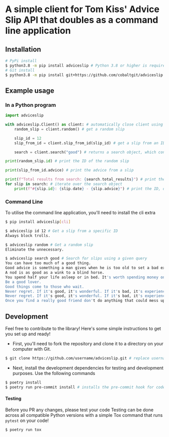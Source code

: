 # A simple client for Tom Kiss' Advice Slip API that doubles as a command line application

## Installation

```bash
# PyPi install
$ python3.8 -m pip install adviceslip # Python 3.8 or higher is required
# Git install
$ python3.8 -m pip install git+https://github.com/cobaltgit/adviceslip
```

## Example usage

### In a Python program

```py
import adviceslip

with adviceslip.Client() as client: # automatically close client using context manager
    random_slip = client.random() # get a random slip

    slip_id = 12
    slip_from_id = client.slip_from_id(slip_id) # get a slip from an ID

    search = client.search("good") # returns a search object, which contains an iterator of slip objects

print(random_slip.id) # print the ID of the random slip

print(slip_from_id.advice) # print the advice from a slip

print(f"Total results from search: {search.total_results}") # print the amount of results from a search object
for slip in search: # iterate over the search object
    print(f"#{slip.id}: {slip.date} - {slip.advice}") # print the ID, date and advice of each slip
```

### Command Line

To utilise the command line application, you'll need to install the cli extra  
```bash
$ pip install adviceslip[cli]
```

```bash
$ adviceslip id 12 # Get a slip from a specific ID
Always block trolls.

$ adviceslip random # Get a random slip
Eliminate the unnecessary.

$ adviceslip search good # Search for slips using a given query
You can have too much of a good thing.
Good advice is something a man gives when he is too old to set a bad example.
A nod is as good as a wink to a blind horse.
You spend half your life asleep or in bed. It's worth spending money on a good mattress, decent pillows and a comfy duvet.
Be a good lover.
Good things come to those who wait.
Never regret. If it's good, it's wonderful. If it's bad, it's experience.
Never regret. If it's good, it's wonderful. If it's bad, it's experience.
Once you find a really good friend don't do anything that could mess up your friendship.
```

## Development

Feel free to contribute to the library! Here's some simple instructions to get you set up and ready!  

* First, you'll need to fork the repository and clone it to a directory on your computer with Git.

```bash
$ git clone https://github.com/username/adviceslip.git # replace username with your GitHub username
```

* Next, install the development dependencies for testing and development purposes. Use the following commands

```bash
$ poetry install
$ poetry run pre-commit install # installs the pre-commit hook for code formatting and linting
```

#### Testing

Before you PR any changes, please test your code
Testing can be done across all compatible Python versions with a simple Tox command that runs `pytest` on your code!

```bash
$ poetry run tox
```

